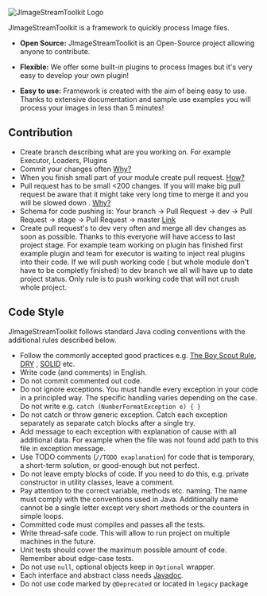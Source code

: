 ![JImageStreamToolkit Logo](https://github.com/kmisztal/JImageStreamToolkit/master/JImageStreamToolkit_logo.png)

JImageStreamToolkit is a framework to quickly process Image files.

* **Open Source:**
JImageStreamToolkit is an Open-Source project allowing anyone to contribute.

* **Flexible:**
We offer some built-in plugins to process Images but it's very easy to develop your own plugin!

* **Easy to use:**
Framework is created with the aim of being easy to use. Thanks to extensive documentation and sample use examples you will process your images in less than 5 minutes!

## Contribution
* Create branch describing what are you working on. For example Executor, Loaders, Plugins
* Commit your changes often [Why?](http://www.databasically.com/2011/03/14/git-commit-early-commit-often/)
* When you finish small part of your module create pull request. [How?](https://help.github.com/articles/creating-a-pull-request/)
* Pull request has to be small <200 changes. If you will make big pull request be aware that it might take very long time to merge it and you will be slowed down
. [Why?](http://robertheaton.com/2015/10/26/why-and-how-to-make-smaller-pull-requests/)
* Schema for code pushing is:
Your branch -> Pull Request -> dev -> Pull Request -> stage -> Pull Request -> master
[Link](https://help.github.com/articles/about-pull-request-reviews/)
* Create pull request's to dev very often and merge all dev changes as soon as possible. Thanks to this everyone will have access to last project stage. For example team working on plugin has finished first example plugin and team for executor is waiting to inject real plugins into their code. If we will push working code ( but whole module don't have to be completly finished) to dev branch we all will have up to date project status. Only rule is to push working code that will not crush whole project.



## Code Style

JImageStreamToolkit follows standard Java coding conventions with the additional rules described below.

* Follow the commonly accepted good practices e.g. 
[The Boy Scout Rule](http://programmer.97things.oreilly.com/wiki/index.php/The_Boy_Scout_Rule), 
[DRY](http://programmer.97things.oreilly.com/wiki/index.php/Don%27t_Repeat_Yourself) ,
[SOLID](https://scotch.io/bar-talk/s-o-l-i-d-the-first-five-principles-of-object-oriented-design) 
etc.
* Write code (and comments) in English.
* Do not commit commented out code.
* Do not ignore exceptions. You must handle every exception in your code in a principled way. The specific handling varies depending on the case. Do not write e.g. `catch (NumberFormatException e) { }`
* Do not catch or throw generic exception. Catch each exception separately as separate catch blocks after a single try.
* Add message to each exception with explanation of cause with all additional data. For example when the file was not found add path to this file in exception message.
* Use TODO comments (`//TODO exaplanation`) for code that is temporary, a short-term solution, or good-enough but not perfect.
* Do not leave empty blocks of code. If you need to do this, e.g. private constructor in utility classes, leave a comment.
* Pay attention to the correct variable, methods etc. naming. The name must comply with the conventions used in Java. Additionally name cannot be a single letter except very short methods or the counters in simple loops.
* Committed code must compiles and passes all the tests.
* Write thread-safe code. This will allow to run project on multiple machines in the future.
* Unit tests should cover the maximum possible amount of code. Remember about edge-case tests.
* Do not use `null`, optional objects keep in `Optional` wrapper.
* Each interface and abstract class needs [Javadoc](http://www.oracle.com/technetwork/articles/java/index-137868.html).
* Do not use code marked by `@Deprecated` or located in `legacy` package
